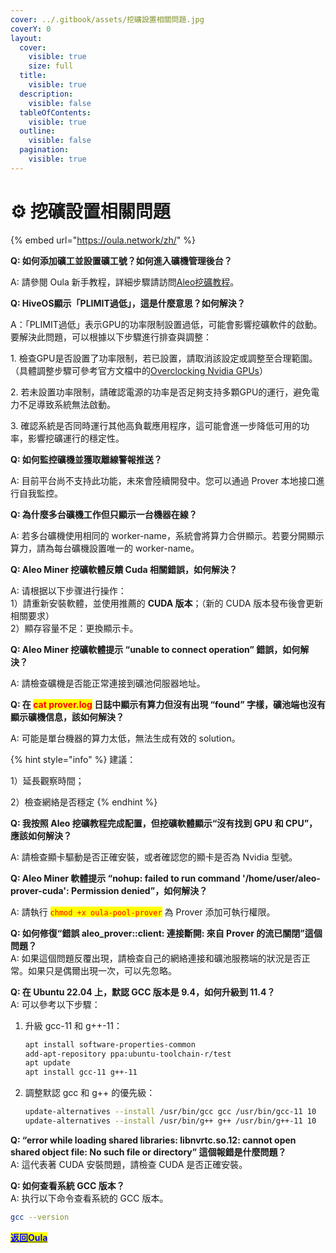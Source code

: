 ```yaml
---
cover: ../.gitbook/assets/挖礦設置相關問題.jpg
coverY: 0
layout:
  cover:
    visible: true
    size: full
  title:
    visible: true
  description:
    visible: false
  tableOfContents:
    visible: true
  outline:
    visible: false
  pagination:
    visible: true
---
```


# ⚙️ 挖礦設置相關問題

{% embed url="https://oula.network/zh/" %}

**Q: 如何添加礦工並設置礦工號？如何進入礦機管理後台？**

A: 請參閱 Oula 新手教程，詳細步驟請訪問[Aleo挖礦教程](../kai-shi-wa-kuang/publish-your-docs-2.md)。



**Q: HiveOS顯示「PLIMIT過低」，這是什麼意思？如何解決？**

A：「PLIMIT過低」表示GPU的功率限制設置過低，可能會影響挖礦軟件的啟動。要解決此問題，可以根據以下步驟進行排查與調整：&#x20;

1\. 檢查GPU是否設置了功率限制，若已設置，請取消該設定或調整至合理範圍。 （具體調整步驟可參考官方文檔中的[Overclocking Nvidia GPUs](https://hiveon.com/knowledge-base/getting\_started/start\_oc/#creating-an-overclocking-template)）

2\. 若未設置功率限制，請確認電源的功率是否足夠支持多顆GPU的運行，避免電力不足導致系統無法啟動。&#x20;

3\. 確認系統是否同時運行其他高負載應用程序，這可能會進一步降低可用的功率，影響挖礦運行的穩定性。



**Q: 如何監控礦機並獲取離線警報推送？**

A: 目前平台尚不支持此功能，未來會陸續開發中。您可以通過 Prover 本地接口進行自我監控。



**Q: 為什麼多台礦機工作但只顯示一台機器在線？**

A: 若多台礦機使用相同的 worker-name，系統會將算力合併顯示。若要分開顯示算力，請為每台礦機設置唯一的 worker-name。



**Q: Aleo Miner 挖礦軟體反饋 Cuda 相關錯誤，如何解決？**

A: 请根据以下步骤进行操作：\
1）請重新安裝軟體，並使用推薦的 **CUDA 版本**；（新的 CUDA 版本發布後會更新相關要求）\
2）顯存容量不足：更換顯示卡。



**Q: Aleo Miner 挖礦軟體提示 “unable to connect operation” 錯誤，如何解決？**

A: 請檢查礦機是否能正常連接到礦池伺服器地址。



**Q: 在 **<mark style="color:red;">**cat prover.log**</mark>** 日誌中顯示有算力但沒有出現 “found” 字樣，礦池端也沒有顯示礦機信息，該如何解決？**

A: 可能是單台機器的算力太低，無法生成有效的 solution。

{% hint style="info" %}
建議：

1）延長觀察時間；&#x20;

2）檢查網絡是否穩定
{% endhint %}



**Q: 我按照 Aleo 挖礦教程完成配置，但挖礦軟體顯示“沒有找到 GPU 和 CPU”，應該如何解決？**

A: 請檢查顯卡驅動是否正確安裝，或者確認您的顯卡是否為 Nvidia 型號。



**Q: Aleo Miner 軟體提示 “nohup: failed to run command '/home/user/aleo-prover-cuda': Permission denied”，如何解決？**

A: 請執行 <mark style="color:red;">`chmod +x oula-pool-prover`</mark> 為 Prover 添加可執行權限。



**Q: 如何修復“錯誤 aleo\_prover::client: 連接斷開: 來自 Prover 的流已關閉”這個問題？**\
A: 如果這個問題反覆出現，請檢查自己的網絡連接和礦池服務端的狀況是否正常。如果只是偶爾出現一次，可以先忽略。



**Q: 在 Ubuntu 22.04 上，默認 GCC 版本是 9.4，如何升級到 11.4？**\
A: 可以參考以下步驟：

1.  升級 gcc-11 和 g++-11：

    ```bash
    apt install software-properties-common
    add-apt-repository ppa:ubuntu-toolchain-r/test
    apt update
    apt install gcc-11 g++-11
    ```
2.  調整默認 gcc 和 g++ 的優先級：

    ```bash
    update-alternatives --install /usr/bin/gcc gcc /usr/bin/gcc-11 10
    update-alternatives --install /usr/bin/g++ g++ /usr/bin/g++-11 10
    ```



**Q: “error while loading shared libraries: libnvrtc.so.12: cannot open shared object file: No such file or directory” 這個報錯是什麼問題？**\
A: 這代表著 CUDA 安裝問題，請檢查 CUDA 是否正確安裝。



**Q: 如何查看系統 GCC 版本？**\
A: 执行以下命令查看系統的 GCC 版本。

```bash
gcc --version
```





[<mark style="color:blue;">**返回Oula**</mark>](https://oula.network/zh/login)
